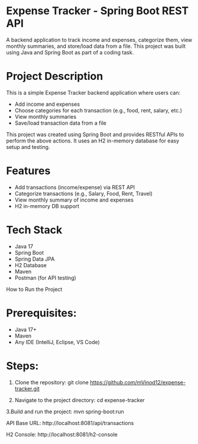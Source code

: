 # Expense Tracker - Spring Boot REST API

A backend application to track income and expenses, categorize them, view monthly summaries, and store/load data from a file. This project was built using Java and Spring Boot as part of a coding task.

# Project Description

This is a simple Expense Tracker backend application where users can:

- Add income and expenses
- Choose categories for each transaction (e.g., food, rent, salary, etc.)
- View monthly summaries
- Save/load transaction data from a file

This project was created using Spring Boot and provides RESTful APIs to perform the above actions. It uses an H2 in-memory database for easy setup and testing.

# Features

- Add transactions (income/expense) via REST API
- Categorize transactions (e.g., Salary, Food, Rent, Travel)
- View monthly summary of income and expenses
- H2 in-memory DB support

 # Tech Stack

- Java 17
- Spring Boot
- Spring Data JPA
- H2 Database
- Maven
- Postman (for API testing)



 How to Run the Project

 # Prerequisites:
- Java 17+
- Maven
- Any IDE (IntelliJ, Eclipse, VS Code)

# Steps:

1. Clone the repository:
git clone https://github.com/mVinod12/expense-tracker.git

2. Navigate to the project directory:
  cd expense-tracker

3.Build and run the project:
mvn spring-boot:run



API Base URL: http://localhost:8081/api/transactions

H2 Console: http://localhost:8081/h2-console


